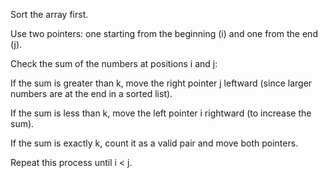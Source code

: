 Sort the array first.

Use two pointers: one starting from the beginning (i) and one from the end (j).

Check the sum of the numbers at positions i and j:

If the sum is greater than k, move the right pointer j leftward (since larger numbers are at the end in a sorted list).

If the sum is less than k, move the left pointer i rightward (to increase the sum).

If the sum is exactly k, count it as a valid pair and move both pointers.

Repeat this process until i < j.
